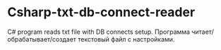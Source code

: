 # Csharp-txt-db-connect-reader
C# program reads txt file with DB connects setup.
Программа читает/обрабатывает/создает  текстовый файл с настройками. 
